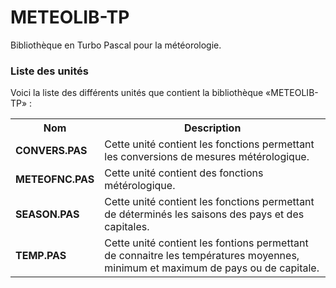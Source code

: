 # METEOLIB-TP
Bibliothèque en Turbo Pascal pour la météorologie.

<h3>Liste des unités</h3>

Voici la liste des différents unités que contient la bibliothèque «METEOLIB-TP» :

<table>
  <tr>
    <th>Nom</th>
    <th>Description</th>
  </tr>
  <tr>
      <td><b>CONVERS.PAS</b></td>
      <td>Cette unité contient les fonctions permettant les conversions de mesures métérologique.</td>
  </tr>
  <tr>
    <td><b>METEOFNC.PAS</b></td>
    <td>Cette unité contient des fonctions métérologique.</td>
  </tr>
  <tr>
    <td><b>SEASON.PAS</b></td>
    <td>Cette unité contient les fonctions permettant de déterminés les saisons des pays et des capitales.</td>
  </tr>
  <tr>
    <td><b>TEMP.PAS</b></td>
    <td>Cette unité contient les fontions permettant de connaitre les températures moyennes, minimum et maximum de pays ou de capitale.</td>
  </tr>
</table>
